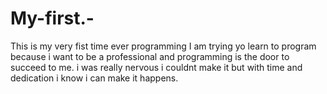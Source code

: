 # My-first.-
This is my very fist time ever programming 
I am trying yo learn to program because i want to be a professional and programming is the door to succeed to me. i was really nervous i couldnt make it but with time and dedication i know i can make it happens. 
